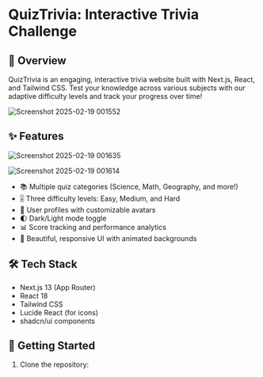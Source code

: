 # QuizTrivia: Interactive Trivia Challenge

## 🚀 Overview

QuizTrivia is an engaging, interactive trivia website built with Next.js, React, and Tailwind CSS. 
Test your knowledge across various subjects with our adaptive difficulty levels and track your progress over time!

![Screenshot 2025-02-19 001552](https://github.com/user-attachments/assets/d9e1beb0-b051-45f8-912f-55094ad2a5a4)


## ✨ Features

![Screenshot 2025-02-19 001635](https://github.com/user-attachments/assets/04582ab8-6b07-4798-9bd5-3b072e74eae1)

![Screenshot 2025-02-19 001614](https://github.com/user-attachments/assets/99a97512-bf01-4c9a-84b0-df4b98abd275)

- 📚 Multiple quiz categories (Science, Math, Geography, and more!)
- 🎚️ Three difficulty levels: Easy, Medium, and Hard
- 👤 User profiles with customizable avatars
- 🌓 Dark/Light mode toggle
- 📊 Score tracking and performance analytics
- 🎨 Beautiful, responsive UI with animated backgrounds

## 🛠️ Tech Stack

- Next.js 13 (App Router)
- React 18
- Tailwind CSS
- Lucide React (for icons)
- shadcn/ui components

## 🚀 Getting Started

1. Clone the repository:
